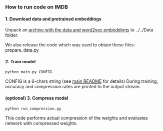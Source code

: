 ### How to run code on IMDB

#### 1. Download data and pretrained embeddings
Unpack an [archive with the data and word2vec embeddings](https://drive.google.com/file/d/1U8eoySFDnLzCtqMGm_PK-TbGfwyMPupL/view?usp=sharing) to ../../Data folder.

We also release the code which was used to obtain these files: prepare_data.py

#### 2. Train model
```(bash)
python main.py CONFIG
```
CONFIG is a 6-chars string (see [main README](https://github.com/ars-ashuha/variational-dropout-rnn/blob/EMNLP_clean/README.md) for details)
During training, accuracy and compression rates are printed to the output stream.

#### (optional) 3. Compress model
```(bash)
python run_compression.py
```
This code performs actual compression of the weights and evaluates network with compressed weights.  
